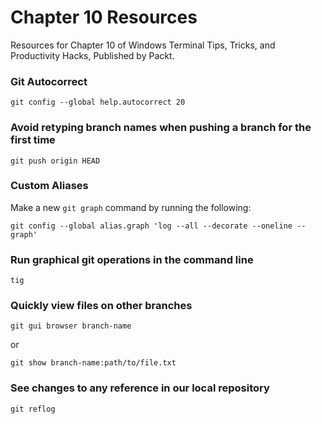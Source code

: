 Chapter 10 Resources
===================

Resources for Chapter 10 of Windows Terminal Tips, Tricks, and Productivity Hacks, Published by Packt.


### Git Autocorrect

```
git config --global help.autocorrect 20
```


### Avoid retyping branch names when pushing a branch for the first time

```
git push origin HEAD
```

### Custom Aliases

Make a new `git graph` command by running the following:

```
git config --global alias.graph 'log --all --decorate --oneline --graph'
```

### Run graphical git operations in the command line

```
tig
```

### Quickly view files on other branches

```
git gui browser branch-name
```

or

```
git show branch-name:path/to/file.txt
```

### See changes to any reference in our local repository

```
git reflog
```

